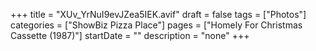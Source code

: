 +++
title = "XUv_YrNuI9evJZea5IEK.avif"
draft = false
tags = ["Photos"]
categories = ["ShowBiz Pizza Place"]
pages = ["Homely For Christmas Cassette (1987)"]
startDate = ""
description = "none"
+++
